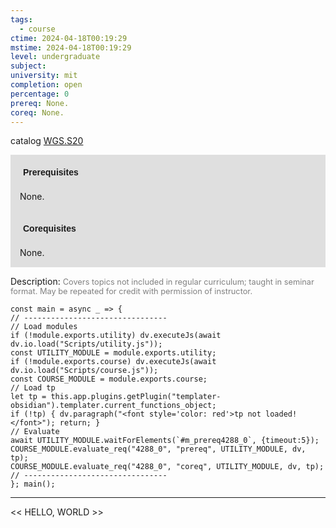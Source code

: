 ```yaml
---
tags:
  - course
ctime: 2024-04-18T00:19:29
mstime: 2024-04-18T00:19:29
level: undergraduate
subject: 
university: mit
completion: open
percentage: 0
prereq: None.
coreq: None.
---
```


catalog [WGS.S20](http://student.mit.edu/catalog/mWGSa.html#WGS.S20)

<span style="display: block; padding: 15px; background-color: rgb(100, 100, 100, 0.2);"><font id="m_prereq4288_0" style="display: block; font-family: Arial, sans-serif; font-weight: bold; padding: 5px">Prerequisites</font><br><span id="prereq4288_0">None.</span></span>
<span style="display: block; padding: 15px; background-color: rgb(100, 100, 100, 0.2);"><font id="m_coreq4288_0" style="display: block; font-family: Arial, sans-serif; font-weight: bold; padding: 5px">Corequisites</font><br><span id="coreq4288_0">None.</span></span>

<font style="">Description:</font>
<font style="color: grey; font-size: 0.8rem;">Covers topics not included in regular curriculum; taught in seminar format. May be repeated for credit with permission of instructor.</font>

```dataviewjs
const main = async _ => {
// --------------------------------
// Load modules
if (!module.exports.utility) dv.executeJs(await dv.io.load("Scripts/utility.js"));
const UTILITY_MODULE = module.exports.utility;
if (!module.exports.course) dv.executeJs(await dv.io.load("Scripts/course.js"));
const COURSE_MODULE = module.exports.course;
// Load tp
let tp = this.app.plugins.getPlugin("templater-obsidian").templater.current_functions_object;
if (!tp) { dv.paragraph("<font style='color: red'>tp not loaded!</font>"); return; }
// Evaluate
await UTILITY_MODULE.waitForElements(`#m_prereq4288_0`, {timeout:5});
COURSE_MODULE.evaluate_req("4288_0", "prereq", UTILITY_MODULE, dv, tp);
COURSE_MODULE.evaluate_req("4288_0", "coreq", UTILITY_MODULE, dv, tp);
// --------------------------------
}; main();
```

---

<< HELLO, WORLD >>
